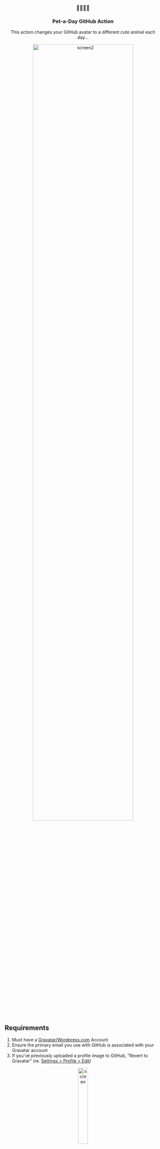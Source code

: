 <h3 align="center">🐶🐹🐰🐱</h3>
<h3 align="center">Pet-a-Day GitHub Action</h3>

<p align="center">This action changes your GitHub avatar to a different cute animal each day...</p>

<p align="center"><img src="https://user-images.githubusercontent.com/459713/109923925-8182d480-7c8d-11eb-80a8-430fd292d9ff.png" alt="screen2" width="80%" /></p>

## Requirements

1. Must have a [Gravatar/Wordpress.com](http://en.gravatar.com/) Account
2. Ensure the primary email you use with GitHub is associated with your Gravatar account
3. If you've previously uploaded a profile image to GitHub, "Revert to Gravatar" (re. [Settings > Profile > Edit](https://github.com/settings/profile))

<p align="center"><img src="https://user-images.githubusercontent.com/459713/109911892-fac3fc80-7c78-11eb-81fb-bbff3cc58091.png" alt="screen" width="25%" /></p>
<p align="center"><img src="https://user-images.githubusercontent.com/459713/109922257-0d473180-7c8b-11eb-991a-0aca01ce9367.png" alt="screen2" width="25%" /></p>

## Installation / Usage

1. Create a `.github/workflows/pet-a-day.yml` file in any repo...
2. Add the following...

```yaml
name: "Pet-a-Day"
on:
  schedule:
    - cron: "0 0 * * *"
jobs:
  update-avatar:
    runs-on: ubuntu-latest
    steps:
    - uses: darcyclarke/pet-a-day-action@v1.0.5
      with:
        email:  ${{ secrets.EMAIL }}
        password: ${{ secrets.PASSWORD }}
```

## Inputs

#### `email`

* **Required** The primary email used for your GitHub account
* **Note:** You should use [GitHub Action Secrets](https://docs.github.com/en/actions/reference/encrypted-secrets) to set this value (re. `https://github.com/<username>/<repo>/settings/secrets/actions`)

#### `password`

* **Required** The password associated with your Gravatar/WordPress.com account
* **Note:** You should use [GitHub Action Secrets](https://docs.github.com/en/actions/reference/encrypted-secrets) to set this value (re. `https://github.com/<username>/<repo>/settings/secrets/actions`)

#### `query`

* **Optional** Comma delimited list of categories to be used to choose the image (ex. `frogs,birds`)
* **Default** `dog,cat,dogs,cats,kittens,puppies,puppy,kitten`

## F.A.Qs

* "How long does it take to see an update?"
  * After a job run it can take a few minutes to see your profile update based on GitHub's caching (you can confirm a new photo was uploaded/mapped by checking [Gravatar](http://en.gravatar.com/))
* "How often does this run?"
  * Well, the cron scheduling is actually up to you... "daily" is probably nice/fine... definitely be mindful of the platform's limitations/policies though ❤️ 
* "How does this work?"
  * Under the hood, we use [**unsplash.com**](https://unsplash.com/)'s random image endpoint along with the defined `query` (aka. "categories") param to fetch a lovely animal image, upload that to Gravatar, set it as the default profile photo & thus, setting it as your default GitHub profile photo (* if you followed the steps above of course...)
